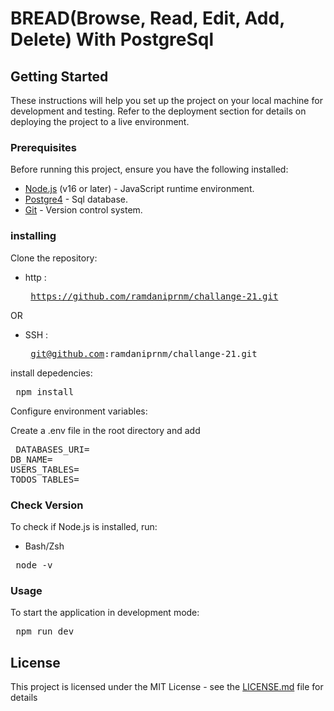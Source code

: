 # BREAD(Browse, Read, Edit, Add, Delete) With PostgreSql

## Getting Started

These instructions will help you set up the project on your local machine for development and testing. Refer to the deployment section for details on deploying the project to a live environment.

### Prerequisites
Before running this project, ensure you have the following installed:

- [Node.js](https://nodejs.org/) (v16 or later) - JavaScript runtime environment.
- [Postgre4](https://www.PgAdmin.com/) - Sql database.
- [Git](https://git-scm.com/) - Version control system.

### installing

Clone the repository:

- http : <pre> https://github.com/ramdaniprnm/challange-21.git </pre>

OR
 
- SSH : <pre> git@github.com:ramdaniprnm/challange-21.git </pre>

install depedencies:
<pre> npm install </pre>

Configure environment variables:

Create a .env file in the root directory and add

<pre> DATABASES_URI=<your-Pgadmin4-uri>
DB_NAME=<database-name>
USERS_TABLES=<tables-name-for-users>
TODOS_TABLES=<tables-name-for-todos>
</pre>


### Check Version

To check if Node.js is installed, run:

- Bash/Zsh
<pre> node -v </pre>

### Usage

To start the application in development mode:

<pre> npm run dev </pre>

## License

This project is licensed under the MIT License - see the [LICENSE.md](LICENSE.md) file for details


